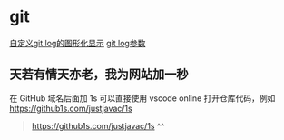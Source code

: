 # git
[自定义git log的图形化显示](https://www.dazhuanlan.com/2020/02/02/5e36a0af69c5a/)
[git log参数](https://zhuanlan.zhihu.com/p/183131156)
[](https://ruby-china.org/topics/939)

## 天若有情天亦老，我为网站加一秒
在 GitHub 域名后面加 1s 可以直接使用 vscode online 打开仓库代码，例如 https://github1s.com/justjavac/1s

> https://github1s.com/justjavac/1s
>               ^^